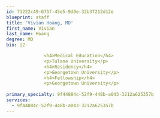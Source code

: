 ```yaml
---
id: 71222c49-071f-45e5-9d0e-32b37212d12e
blueprint: staff
title: 'Vivian Hoang, MD'
first_name: Vivian
last_name: Hoang
degree: MD
bio: |2-

              <h4>Medical Education</h4>
              <p>Tulane University</p>
              <h4>Residency</h4>
              <p>Georgetown University</p>
              <h4>Fellowship</h4>
              <p>Georgetown University</p>
          
primary_specialty: 9f44884c-52f9-448b-a043-3212a625357b
services:
  - 9f44884c-52f9-448b-a043-3212a625357b
---
```

